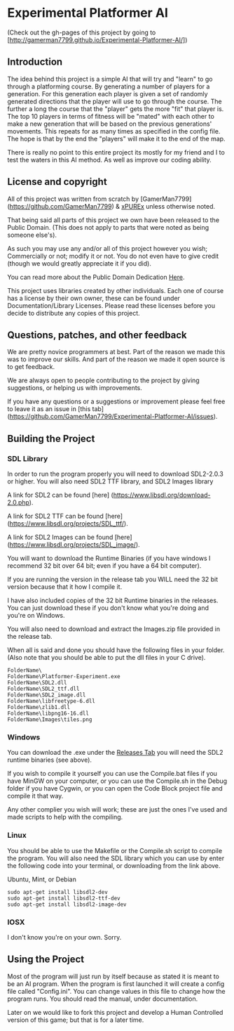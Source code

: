 # Experimental Platformer AI

(Check out the gh-pages of this project by going to [http://gamerman7799.github.io/Experimental-Platformer-AI/])

## Introduction

The idea behind this project is a simple AI that will try and "learn" to go through a platforming course. By generating a number of players for a generation. 
For this generation each player is given a set of randomly generated directions that the player will use to go through the course. The further a long the course 
that the "player" gets the more "fit" that player is. The top 10 players in terms of fitness will be "mated" with each other to make a new generation that will be based 
on the previous generations' movements. This repeats for as many times as specified in the config file. The hope is that by the end the "players" will make it to the end of the map.

There is really no point to this entire project its mostly for my friend and I to test the waters in this AI method. As well as improve our coding ability. 


## License and copyright

All of this project was written from scratch by [GamerMan7799] (https://github.com/GamerMan7799) & [xPUREx](https://github.com/xPUREx) unless otherwise noted.

That being said all parts of this project we own have been released to the Public Domain. (This does not apply to parts that were noted as being someone else's). 

As such you may use any and/or all of this project however you wish; Commercially or not; modify it or not. You do not even have to give credit (though we would greatly appreciate it if you did).

You can read more about the Public Domain Dedication [Here](http://unlicense.org/).

This project uses libraries created by other individuals. Each one of course has a license by their own owner, these can be found under Documentation/Library Licenses.
Please read these licenses before you decide to distribute any copies of this project.

## Questions, patches, and other feedback

We are pretty novice programmers at best. Part of the reason we made this was to improve our skills. And part of the reason we made it open source is to get feedback.

We are always open to people contributing to the project by giving suggestions, or helping us with improvements. 

If you have any questions or a suggestions or improvement please feel free to leave it as an issue in [this tab] (https://github.com/GamerMan7799/Experimental-Platformer-AI/issues).

## Building the Project

### SDL Library

In order to run the program properly you will need to download SDL2-2.0.3 or higher. 
You will also need SDL2 TTF library, and SDL2 Images library

A link for SDL2 can be found [here] (https://www.libsdl.org/download-2.0.php).

A link for SDL2 TTF can be found [here] (https://www.libsdl.org/projects/SDL_ttf/).

A link for SDL2 Images can be found [here] (https://www.libsdl.org/projects/SDL_image/).

You will want to download the Runtime Binaries (if you have windows I recommend 32 bit over 64 bit; even if you have a 64 bit computer).

If you are running the version in the release tab you WILL need the 32 bit version because that it how I compile it.

I have also included copies of the 32 bit Runtime binaries in the releases. You can just download these if you don't know what you're doing and you're on Windows.

You will also need to download and extract the Images.zip file provided in the release tab.

When all is said and done you should have the following files in your folder. (Also note that you should be able to put the dll files in your C drive).

```
FolderName\
FolderName\Platformer-Experiment.exe
FolderName\SDL2.dll
FolderName\SDL2_ttf.dll
FolderName\SDL2_image.dll
FolderName\libfreetype-6.dll
FolderName\zlib1.dll
FolderName\libpng16-16.dll
FolderName\Images\tiles.png
```

### Windows

You can download the .exe under the [Releases Tab](https://github.com/GamerMan7799/Experimental-Platformer-AI/releases) you will need the SDL2 runtime binaries (see above).

If you wish to compile it yourself you can use the Compile.bat files if you have MinGW on your computer, or you can use the Compile.sh in the Debug folder if you have Cygwin, or you can open the Code Block project file and compile it that way.

Any other complier you wish will work; these are just the ones I've used and made scripts to help with the compiling.
	
### Linux

You should be able to use the Makefile or the Compile.sh script to compile the program. You will also need the SDL library which you can use by enter the following code into your terminal, or downloading from the link above.

Ubuntu, Mint, or Debian

``` 
sudo apt-get install libsdl2-dev
sudo apt-get install libsdl2-ttf-dev
sudo apt-get install libsdl2-image-dev
```

### IOSX

I don't know you're on your own. Sorry.

## Using the Project

Most of the program will just run by itself because as stated it is meant to be an AI program. When the program is first launched it will create a config file called "Config.ini".
You can change values in this file to change how the program runs. You should read the manual, under documentation.

Later on we would like to fork this project and develop a Human Controlled version of this game; but that is for a later time.



